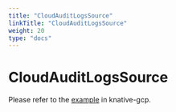 ```yaml
---
title: "CloudAuditLogsSource"
linkTitle: "CloudAuditLogsSource"
weight: 20
type: "docs"
---
```


# CloudAuditLogsSource

Please refer to the [example](https://github.com/google/knative-gcp/blob/master/docs/examples/cloudauditlogssource/README.md) in knative-gcp.
